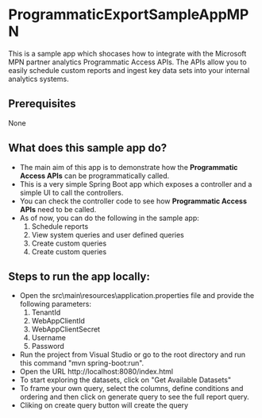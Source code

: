 # ProgrammaticExportSampleAppMPN

This is a sample app which shocases how to integrate with the Microsoft MPN partner analytics Programmatic Access APIs. The APIs allow you to easily schedule custom reports and ingest key data sets into your internal analytics systems.

## Prerequisites

None

## What does this sample app do?
- The main aim of this app is to demonstrate how the **Programmatic Access APIs** can be programmatically called.
- This is a very simple Spring Boot app which exposes a controller and a simple UI to call the controllers.
- You can check the controller code to see how **Programmatic Access APIs** need to be called.
- As of now, you can do the following in the sample app:
    1. Schedule reports
    2. View system queries and user defined queries
    3. Create custom queries
    4. Create custom queries

## Steps to run the app locally:
- Open the src\main\resources\application.properties file and provide the following parameters:
    1. TenantId
    2. WebAppClientId
    3. WebAppClientSecret
    4. Username
    5. Password
- Run the project from Visual Studio or go to the root directory and run this command "mvn spring-boot:run".
- Open the URL http://localhost:8080/index.html
- To start exploring the datasets, click on "Get Available Datasets"
- To frame your own query, select the columns, define conditions and ordering and then click on generate query to see the full report query.
- Cliking on create query button will create the query